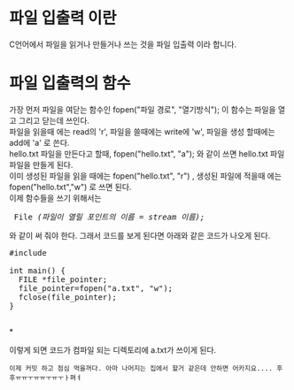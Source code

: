 # 파일 입출력 이란
C언어에서 파일을 읽거나 만들거나 쓰는 것을 파일 입출력 이라 합니다. <br/>

# 파일 입출력의 함수
가장 먼저 파일을 여닫는 함수인 <bold> fopen("파일 경로", "열기방식"); </bold> 이 함수는 파일을 열고 그리고 닫는데 쓰인다. <br/>
파일을 읽을때 에는 read의 'r', 파일을 쓸때에는 write에 'w', 파일을 생성 할때에는 add에 'a' 로 쓴다. <br/>
hello.txt 파일을 만든다고 할때, <bold> fopen("hello.txt", "a"); </bold> 와 같이 쓰면 hello.txt 파일 파일을 만들게 된다. <br/>
이미 생성된 파일을 읽을 때에는 <bold> fopen("hello.txt", "r") </bold> , 생성된 파일에 적을때 에는 <bold> fopen("hello.txt","w") </bold> 로 쓰면 된다. <br/>
이제 함수들을 쓰기 위해서는 <pre>
File *(파일이 열릴 포인트의 이름 = stream 이름);
</pre>*
와 같이 써 줘야 한다.
그래서 코드를 보게 된다면 아래와 같은 코드가 나오게 된다.
<pre>
#include <stdio.h>

int main() {
  FILE *file_pointer;
  file_pointer=fopen("a.txt", "w");
  fclose(file_pointer);
}

</pre>*
이렇게 되면 코드가 컴파일 되는 디렉토리에 a.txt가 쓰이게 된다. <br/>
~~~후 힘들어요~~~
이제 커밋 하고 점심 먹을꺼다. 아마 나머지는 집에서 할거 같은데 안하면 어카지요.... 후후ㅠㅠㅜㅠㅠㅜㅠㅜㅏ펴ㅕ
